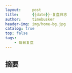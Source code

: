 ```yaml
---
layout:     post
title:      {{date}}-复盘日志
author:     timebusker
header-img: img/home-bg.jpg
catalog: true
top: false
tags:
    - 每日复盘
---
```

## 摘要





